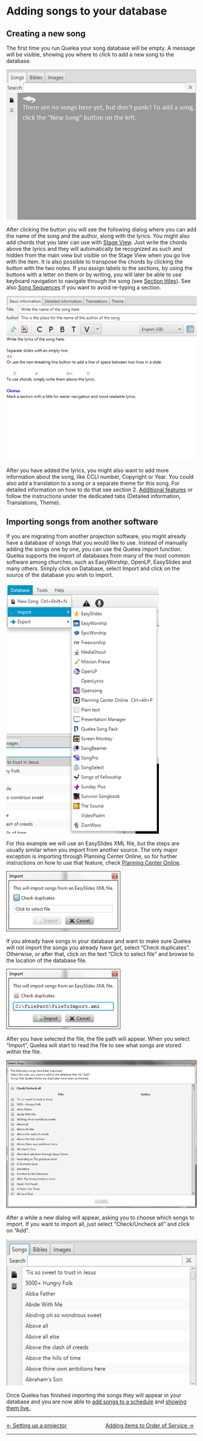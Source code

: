 # Adding songs to your database

## Creating a new song

The first time you run Quelea your song database will be empty. A
message will be visible, showing you where to click to add a new song to
the database.

![](Add_songs_database_message.png)

After clicking the button you will see the following dialog where you
can add the name of the song and the author, along with the lyrics. You
might also add chords that you later can use with [Stage
View](Stage_View "Stage View"). Just write the chords above the lyrics and 
they will automatically be recognized as such and hidden from the main view 
but visible on the Stage View when you go live with the item. 
It is also possible to transpose the chords by clicking the button with the 
two notes. If you assign labels to the sections, by using the buttons with 
a letter on them or by writing, you will later be able to use keyboard 
navigation to navigate through the song (see 
[Section titles](Section_titles "Section titles")).
See also [Song Sequences](Song_sequences "Song Sequences")
if you want to avoid re-typing a section.

![](Add_songs_database_dialog.png)

After you have added the lyrics, you might also want to add more
information about the song, like CCLI number, Copyright or Year. You
could also add a translation to a song or a separate theme for this
song. For detailed information on how to do that see section 2.
[Additional features](Additional_features "Additional features") or follow the
instructions under the dedicated tabs (Detailed information,
Translations, Theme).

## Importing songs from another software

If you are migrating from another projection software, you might already
have a database of songs that you would like to use. Instead of manually
adding the songs one by one, you can use the Quelea import function.
Quelea supports the import of databases from many of the most common
software among churches, such as EasyWorship, OpenLP, EasySlides and
many others. Simply click on Database, select Import and click on the
source of the database you wish to import.

![](Add_songs_database_import_menu.png)

For this example we will use an EasySlides XML file, but the steps are usually
similar when you import from another source. The only major exception is
importing through Planning Center Online, so for further instructions on
how to use that feature, check [Planning Center
Online](Planning_Center_Online "Planning Center Online").

![](Add_songs_database_import_dialog.png)

If you already have songs in your database and want to make sure Quelea
will not import the songs you already have got, select “Check
duplicates”. Otherwise, or after that, click on the text “Click to
select file” and browse to the location of the database file.

![](Add_songs_database_import_path.png)

After you have selected the file, the file path will appear. When you
select “Import”, Quelea will start to read the file to see what songs
are stored within the file.

![Quelea_manual-e-014.png](Add_songs_database_import_select.png)

After a while a new dialog will appear, asking you to choose which songs
to import. If you want to import all, just select “Check/Uncheck all”
and click on “Add”.

![](Add_songs_database_example.png)

Once Quelea has finished importing the songs they will appear in your
database and you are now able to [add songs to a
schedule](Adding_items_to_Order_of_Service#adding-a-song "Adding items to Order of Service") and
[showing them live.](Showing_something_live "Showing something live")

-----



[← Setting up a projector](Setting_up_a_projector "Setting up a projector")
&nbsp;&nbsp;&nbsp;&nbsp;&nbsp;&nbsp;&nbsp;&nbsp;&nbsp;&nbsp;&nbsp;&nbsp;&nbsp;&nbsp;&nbsp;&nbsp;&nbsp;&nbsp;&nbsp;&nbsp;&nbsp;&nbsp;&nbsp;&nbsp; [Adding items to Order of Service
→](Adding_items_to_Order_of_Service "Adding items to Order of Service")

---
